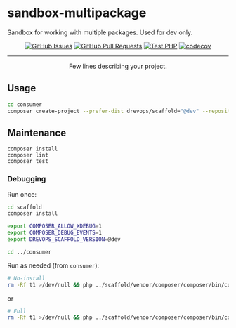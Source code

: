 # sandbox-multipackage
Sandbox for working with multiple packages. Used for dev only.

<div align="center">

[![GitHub Issues](https://img.shields.io/github/issues/DrevOps/sandbox-multipackage.svg)](https://github.com/DrevOps/sandbox-multipackage/issues)
[![GitHub Pull Requests](https://img.shields.io/github/issues-pr/DrevOps/sandbox-multipackage.svg)](https://github.com/DrevOps/sandbox-multipackage/pulls)
[![Test PHP](https://github.com/DrevOps/sandbox-multipackage/actions/workflows/test-php.yml/badge.svg)](https://github.com/DrevOps/sandbox-multipackage/actions/workflows/test-php.yml)
[![codecov](https://codecov.io/gh/drevops/sandbox-multipackage/graph/badge.svg?token=URITLLZKK5)](https://codecov.io/gh/drevops/sandbox-multipackage)

</div>

---

<p align="center"> Few lines describing your project.
    <br>
</p>


## Usage

```bash
cd consumer
composer create-project --prefer-dist drevops/scaffold="@dev" --repository '{"type": "path", "url": "../scaffold", "options": {"symlink": false}}' t1
```


## Maintenance

    composer install
    composer lint
    composer test


### Debugging

Run once:
```bash
cd scaffold
composer install

export COMPOSER_ALLOW_XDEBUG=1
export COMPOSER_DEBUG_EVENTS=1
export DREVOPS_SCAFFOLD_VERSION=@dev

cd ../consumer 
```

Run as needed (from `consumer`):
```bash
# No-install
rm -Rf t1 >/dev/null && php ../scaffold/vendor/composer/composer/bin/composer create-project --prefer-dist drevops/scaffold="@dev" --repository '{"type": "path", "url": "../scaffold", "options": {"symlink": false}}' --no-install t1
```   

or

```bash
# Full
rm -Rf t1 >/dev/null && php ../scaffold/vendor/composer/composer/bin/composer create-project --prefer-dist drevops/scaffold="@dev" --repository '{"type": "path", "url": "../scaffold", "options": {"symlink": false}}' t1
```   
